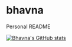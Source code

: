 # bhavna
Personal README

[![Bhavna's GitHub stats](https://github-readme-stats.vercel.app/api?username=bhavna3)](https://github.com/bhavna3/github-readme-stats)
